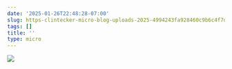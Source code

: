 ```yaml
---
date: '2025-01-26T22:48:28-07:00'
slug: https-clintecker-micro-blog-uploads-2025-4994243fa928460c9b6c4f7d0843a8ae-jpg
tags: []
title: ''
type: micro
---
```


![](https://clintecker.micro.blog/uploads/2025/4994243fa928460c9b6c4f7d0843a8ae.jpg)